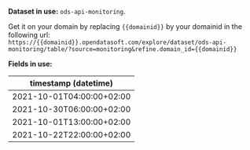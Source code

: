 **Dataset in use:** `ods-api-monitoring`. 

Get it on your domain by replacing `{{domainid}}` by your domainid in the following url: `https://{{domainid}}.opendatasoft.com/explore/dataset/ods-api-monitoring/table/?source=monitoring&refine.domain_id={{domainid}}`

**Fields in use:** 

| timestamp (datetime) | 
|---|
|2021-10-01T04:00:00+02:00|
|2021-10-30T06:00:00+02:00|
|2021-10-01T13:00:00+02:00|
|2021-10-22T22:00:00+02:00|